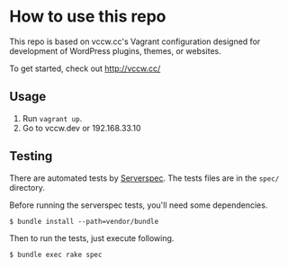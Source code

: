 # How to use this repo

This repo is based on vccw.cc's Vagrant configuration designed for development of WordPress plugins, themes, or websites.

To get started, check out <http://vccw.cc/>

## Usage

1. Run `vagrant up`.
2. Go to vccw.dev or 192.168.33.10

## Testing

There are automated tests by [Serverspec](http://serverspec.org/).
The tests files are in the `spec/` directory.

Before running the serverspec tests, you'll need some dependencies.

```
$ bundle install --path=vendor/bundle
```

Then to run the tests, just execute following.

```
$ bundle exec rake spec
```
